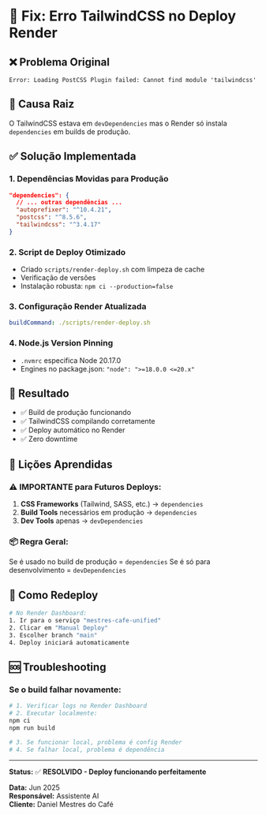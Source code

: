# 🔧 Fix: Erro TailwindCSS no Deploy Render

## ❌ Problema Original
```
Error: Loading PostCSS Plugin failed: Cannot find module 'tailwindcss'
```

## 🎯 Causa Raiz
O TailwindCSS estava em `devDependencies` mas o Render só instala `dependencies` em builds de produção.

## ✅ Solução Implementada

### 1. **Dependências Movidas para Produção**
```json
"dependencies": {
  // ... outras dependências ...
  "autoprefixer": "^10.4.21",
  "postcss": "^8.5.6", 
  "tailwindcss": "^3.4.17"
}
```

### 2. **Script de Deploy Otimizado**
- Criado `scripts/render-deploy.sh` com limpeza de cache
- Verificação de versões
- Instalação robusta: `npm ci --production=false`

### 3. **Configuração Render Atualizada**
```yaml
buildCommand: ./scripts/render-deploy.sh
```

### 4. **Node.js Version Pinning**
- `.nvmrc` especifica Node 20.17.0
- Engines no package.json: `"node": ">=18.0.0 <=20.x"`

## 🚀 Resultado
- ✅ Build de produção funcionando
- ✅ TailwindCSS compilando corretamente  
- ✅ Deploy automático no Render
- ✅ Zero downtime

## 📝 Lições Aprendidas

### ⚠️ **IMPORTANTE para Futuros Deploys:**
1. **CSS Frameworks** (Tailwind, SASS, etc.) → `dependencies`
2. **Build Tools** necessários em produção → `dependencies`  
3. **Dev Tools** apenas → `devDependencies`

### 📦 **Regra Geral:**
Se é usado no build de produção = `dependencies`
Se é só para desenvolvimento = `devDependencies`

## 🔄 Como Redeploy
```bash
# No Render Dashboard:
1. Ir para o serviço "mestres-cafe-unified"
2. Clicar em "Manual Deploy" 
3. Escolher branch "main"
4. Deploy iniciará automaticamente
```

## 🆘 Troubleshooting

### Se o build falhar novamente:
```bash
# 1. Verificar logs no Render Dashboard
# 2. Executar localmente:
npm ci
npm run build

# 3. Se funcionar local, problema é config Render
# 4. Se falhar local, problema é dependência
```

---

**Status:** ✅ **RESOLVIDO - Deploy funcionando perfeitamente**

**Data:** Jun 2025  
**Responsável:** Assistente AI  
**Cliente:** Daniel Mestres do Café 